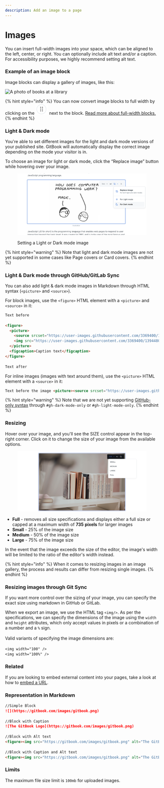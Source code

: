 ```yaml
---
description: Add an image to a page
---
```


# Images

You can insert full-width images into your space, which can be aligned to the left, center, or right. You can optionally include alt text and/or a caption. For accessibility purposes, we highly recommend setting alt text.

### Example of an image block

Image blocks can display a gallery of images, like this:

![A photo of books at a library](https://images.unsplash.com/photo-1524995997946-a1c2e315a42f?crop=entropy\&cs=srgb\&fm=jpg\&ixid=MnwxOTcwMjR8MHwxfHNlYXJjaHw2fHxib29rc3xlbnwwfHx8fDE2Mjg3NTIwNzY\&ixlib=rb-1.2.1\&q=85)

{% hint style="info" %}
You can now convert image blocks to full width by clicking on the <img src="../../.gitbook/assets/image (4).png" alt="" data-size="line"> next to the block. [Read more about full-width blocks.](./#new-full-width-blocks)
{% endhint %}

### Light & Dark mode

You're able to set different images for the light and dark mode versions of your published site. GitBook will automatically display the correct image depending on the mode your visitor is in.

To choose an image for light or dark mode, click the “Replace image” button while hovering over your image.

<figure><img src="../../.gitbook/assets/image.png" alt=""><figcaption><p>Setting a Light or Dark mode image</p></figcaption></figure>

{% hint style="warning" %}
Note that light and dark mode images are not yet supported in some cases like Page covers or Card covers.&#x20;
{% endhint %}

### Light & Dark mode through GitHub/GitLab Sync

You can also add light & dark mode images in Markdown through HTML syntax (`<picture>` and `<source>`).

For block images, use the `<figure>` HTML element with a `<picture>` and `<source>` in it:

```html
Text before

<figure>
  <picture>
    <source srcset="https://user-images.githubusercontent.com/3369400/139447912-e0f43f33-6d9f-45f8-be46-2df5bbc91289.png" media="(prefers-color-scheme: dark)">
    <img src="https://user-images.githubusercontent.com/3369400/139448065-39a229ba-4b06-434b-bc67-616e2ed80c8f.png" alt="GitHub logo">
  </picture>
  <figcaption>Caption text</figcaption>
</figure>

Text after
```

For inline images (images with text around them), use the `<picture>` HTML element with a `<source>` in it:

```html
Text before the image <picture><source srcset="https://user-images.githubusercontent.com/3369400/139447912-e0f43f33-6d9f-45f8-be46-2df5bbc91289.png" media="(prefers-color-scheme: dark)"><img src="https://user-images.githubusercontent.com/3369400/139448065-39a229ba-4b06-434b-bc67-616e2ed80c8f.png" alt="The GitHub Logo"></picture> and text after the image
```

{% hint style="warning" %}
Note that we are not yet supporting [GitHub-only syntax](https://github.blog/changelog/2021-11-24-specify-theme-context-for-images-in-markdown/) through `#gh-dark-mode-only` or `#gh-light-mode-only`.
{% endhint %}

### Resizing

Hover over your image, and you'll see the SIZE control appear in the top-right corner. Click on it to change the size of your image from the available options.

<figure><img src="../../.gitbook/assets/image-resizing.png" alt=""><figcaption></figcaption></figure>

* **Full** - removes all size specifications and displays either a full size or capped at a maximum width of **735** **pixels** for larger images
* **Small** - 25% of the image size
* **Medium** - 50% of the image size
* **Large** - 75% of the image size

In the event that the image exceeds the size of the editor, the image's width will be limited to the ratio of the editor's width instead.

{% hint style="info" %}
When it comes to resizing images in an image gallery, the process and results can differ from resizing single images.
{% endhint %}

### Resizing images through Git Sync

If you want more control over the sizing of your image, you can specify the exact size using markdown in GitHub or GitLab.

When we export an image, we use the HTML tag `<img/>`. As per the specifications, we can specify the dimensions of the image using the `width` and `height` attributes, which only accept values in pixels or a combination of a number and a `%` sign.\
\
Valid variants of specifying the image dimensions are:\
\
`<img width="100" />`\
`<img width="100%" />`

### Related

If you are looking to embed external content into your pages, take a look at how to [embed a URL](embed-a-url.md).

### Representation in Markdown

```markdown
//Simple Block
![](https://gitbook.com/images/gitbook.png)

//Block with Caption
![The GitBook Logo](https://gitbook.com/images/gitbook.png)

//Block with Alt text
<figure><img src="https://gitbook.com/images/gitbook.png" alt="The GitBook Logo"></figure>

//Block with Caption and Alt text
<figure><img src="https://gitbook.com/images/gitbook.png" alt="The GitBook Logo"><figcaption><p>GitBook Logo</p></figcaption></figure>
```

### Limits

The maximum file size limit is `100mb` for uploaded images.

